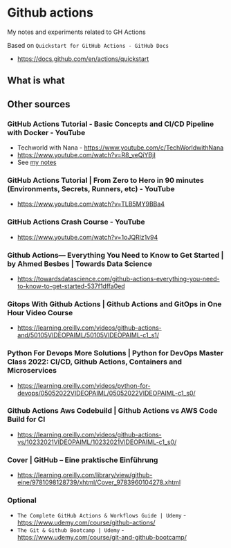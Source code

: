 # Github actions

My notes and experiments related to GH Actions

Based on `Quickstart for GitHub Actions - GitHub Docs`

* <https://docs.github.com/en/actions/quickstart>


## What is what

## Other sources

### GitHub Actions Tutorial - Basic Concepts and CI/CD Pipeline with Docker - YouTube

* Techworld with Nana - <https://www.youtube.com/c/TechWorldwithNana>
* <https://www.youtube.com/watch?v=R8_veQiYBjI>
* See [my notes](./github-actions-nana-30m.md)


### GitHub Actions Tutorial | From Zero to Hero in 90 minutes (Environments, Secrets, Runners, etc) - YouTube

* <https://www.youtube.com/watch?v=TLB5MY9BBa4>

### GitHub Actions Crash Course - YouTube

* <https://www.youtube.com/watch?v=1oJQRlz1v94>

### Github Actions— Everything You Need to Know to Get Started | by Ahmed Besbes | Towards Data Science

* <https://towardsdatascience.com/github-actions-everything-you-need-to-know-to-get-started-537f1dffa0ed>

### Gitops With Github Actions | Github Actions and GitOps in One Hour Video Course

* <https://learning.oreilly.com/videos/github-actions-and/50105VIDEOPAIML/50105VIDEOPAIML-c1_s1/>

### Python For Devops More Solutions | Python for DevOps Master Class 2022: CI/CD, Github Actions, Containers and Microservices
 
* <https://learning.oreilly.com/videos/python-for-devops/05052022VIDEOPAIML/05052022VIDEOPAIML-c1_s0/>

### Github Actions Aws Codebuild | Github Actions vs AWS Code Build for CI

* <https://learning.oreilly.com/videos/github-actions-vs/10232021VIDEOPAIML/10232021VIDEOPAIML-c1_s0/>

### Cover | GitHub – Eine praktische Einführung

* <https://learning.oreilly.com/library/view/github-eine/9781098128739/xhtml/Cover_9783960104278.xhtml>


### Optional

* `The Complete GitHub Actions & Workflows Guide | Udemy` - <https://www.udemy.com/course/github-actions/>
* `The Git & Github Bootcamp | Udemy` -  <https://www.udemy.com/course/git-and-github-bootcamp/>



